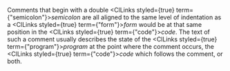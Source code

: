  



Comments that begin with a double <ClLinks styled={true} term={"semicolon"}><i>semicolon</i></ClLinks> are all aligned to the same level of indentation as a <ClLinks styled={true} term={"form"}><i>form</i></ClLinks> would be at that same position in the <ClLinks styled={true} term={"code"}><i>code</i></ClLinks>. The text of such a comment usually describes the state of the <ClLinks styled={true} term={"program"}><i>program</i></ClLinks> at the point where the comment occurs, the <ClLinks styled={true} term={"code"}><i>code</i></ClLinks> which follows the comment, or both. 



